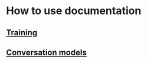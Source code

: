 # How to use documentation

## [Training](./docs/training.md)

## [Conversation models](./docs/conversations.md)
